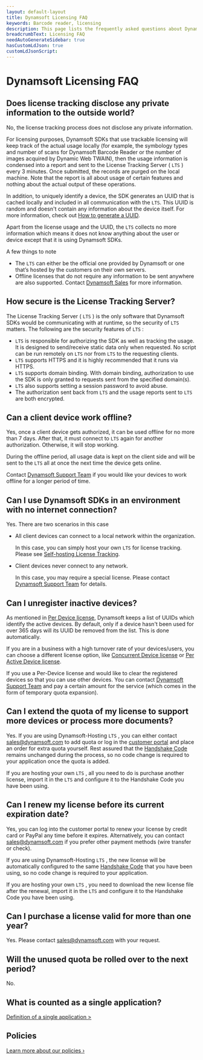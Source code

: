 ```yaml
---
layout: default-layout
title: Dynamsoft Licensing FAQ
keywords: Barcode reader, licensing
description: This page lists the frequently asked questions about Dynamsoft's License Tracking Server.
breadcrumbText: Licensing FAQ
needAutoGenerateSidebar: true
hasCustomLdJson: true
customLdJsonScript: 
---
```

<script type="application/ld+json">
{
  "@context": "https://schema.org",
  "@type": "FAQPage",
  "mainEntity": [{
    "@type": "Question",
    "name": "Does license tracking disclose any private information to the outside world?",
    "acceptedAnswer": {
      "@type": "Answer",
      "text": "No, the license tracking process does not disclose any private information. For licensing purposes, Dynamsoft SDKs that use trackable licensing will keep track of the actual usage locally (for example, the symbology types and number of scans for Dynamsoft Barcode Reader), then the usage information is condensed into a report and sent to the License Tracking Server ( LTS ) every 3 minutes. Once submitted, the records are purged on the local machine. Note that the report is all about usage of certain features and nothing about the actual output of these operations."
    }
  },{
    "@type": "Question",
    "name": "How secure is the License Tracking Server?",
    "acceptedAnswer": {
      "@type": "Answer",
      "text": "The License Tracking Server ( LTS ) is the only software that Dynamsoft SDKs would be communicating with at runtime, so the security of LTS matters."
    }
  },{
    "@type": "Question",
    "name": "Can a client device work offline?",
    "acceptedAnswer": {
      "@type": "Answer",
      "text": "Yes, once a client device gets authorized, it can be used offline for no more than 7 days. After that, it must connect to LTS again for another authorization. Otherwise, it will stop working.
During the offline period, all usage data is kept on the client side and will be sent to the LTS all at once the next time the device gets online."
    }
  },{
    "@type": "Question",
    "name": "Can I use Dynamsoft SDKs in an environment with no internet connection?",
    "acceptedAnswer": {
      "@type": "Answer",
      "text": "Yes. There are two scenarios in this case.
All client devices can connect to a local network within the organization. In this case, you can simply host your own LTS for license tracking. Please see Self-hosting License Tracking.
Client devices never connect to any network. In this case, you may require a special license. Please contact Dynamsoft Support Team for details."
    }
  },{
    "@type": "Question",
    "name": "Can I unregister inactive devices?",
    "acceptedAnswer": {
      "@type": "Answer",
      "text": "As mentioned in Per Device license, Dynamsoft keeps a list of UUIDs which identify the active devices. By default, only if a device hasn’t been used for over 365 days will its UUID be removed from the list. This is done automatically."
    }
  },{
    "@type": "Question",
    "name": "Can I extend the quota of my license to support more devices or process more documents?",
    "acceptedAnswer": {
      "@type": "Answer",
      "text": "Yes. If you are using Dynamsoft-Hosting LTS, you can either contact sales@dynamsoft.com to add quota or log in the customer portal and place an order for extra quota yourself. Rest assured that the Handshake Code remains unchanged during the process, so no code change is required to your application once the quota is added.
If you are hosting your own LTS, all you need to do is purchase another license, import it in the LTS and configure it to the Handshake Code you have been using."
    }
  },{
    "@type": "Question",
    "name": "Can I renew my license before its current expiration date?",
    "acceptedAnswer": {
      "@type": "Answer",
      "text": "Yes, you can log into the customer portal to renew your license by credit card or PayPal any time before it expires. Alternatively, you can contact sales@dynamsoft.com if you prefer other payment methods (wire transfer or check)."
    }
  },{
    "@type": "Question",
    "name": "Can I purchase a license valid for more than one year?",
    "acceptedAnswer": {
      "@type": "Answer",
      "text": "Yes. Please contact sales@dynamsoft.com with your request."
    }
  },{
    "@type": "Question",
    "name": "Will the unused quota be rolled over to the next period?",
    "acceptedAnswer": {
      "@type": "Answer",
      "text": "No."
    }
  },{
    "@type": "Question",
    "name": "What is counted as a single application?",
    "acceptedAnswer": {
      "@type": "Answer",
      "text": "Definition of a single application >"
    }
  },{
    "@type": "Question",
    "name": "Policies",
    "acceptedAnswer": {
      "@type": "Answer",
      "text": "Learn more about our policies ›"
    }
  }]
}
</script>


# Dynamsoft Licensing FAQ

## Does license tracking disclose any private information to the outside world?

No, the license tracking process does not disclose any private information.

For licensing purposes, Dynamsoft SDKs that use trackable licensing will keep track of the actual usage locally (for example, the symbology types and number of scans for Dynamsoft Barcode Reader or the number of images acquired by Dynamic Web TWAIN), then the usage information is condensed into a report and sent to the License Tracking Server ( `LTS` ) every 3 minutes. Once submitted, the records are purged on the local machine. Note that the report is all about usage of certain features and nothing about the actual output of these operations.

In addition, to uniquely identify a device, the SDK generates an UUID that is cached locally and included in all communication with the `LTS`. This UUID is random and doesn't contain any information about the device itself. For more information, check out [How to generate a UUID]({{site.about}}terms.html#generate-a-uuid).

Apart from the license usage and the UUID, the `LTS` collects no more information which means it does not know anything about the user or device except that it is using Dynamsoft SDKs.

A few things to note

* The `LTS` can either be the official one provided by Dynamsoft or one that’s hosted by the customers on their own servers.
* Offline licenses that do not require any information to be sent anywhere are also supported. Contact [Dynamsoft Sales](mailto:sales@dynamsoft.com) for more information.

## How secure is the License Tracking Server?

The License Tracking Server ( `LTS` ) is the only software that Dynamsoft SDKs would be communicating with at runtime, so the security of `LTS` matters. The following are the security features of `LTS` :

* `LTS` is responsible for authorizing the SDK as well as tracking the usage. It is designed to send/receive static data only when requested. No script can be run remotely on `LTS` nor from `LTS` to the requesting clients.
* `LTS` supports HTTPS and it is highly recommended that it runs via HTTPS.
* `LTS` supports domain binding. With domain binding, authorization to use the SDK is only granted to requests sent from the specified domain(s).
* `LTS` also supports setting a session password to avoid abuse.
* The authorization sent back from `LTS` and the usage reports sent to `LTS` are both encrypted.

## Can a client device work offline?

Yes, once a client device gets authorized, it can be used offline for no more than 7 days. After that, it must connect to `LTS` again for another authorization. Otherwise, it will stop working.

During the offline period, all usage data is kept on the client side and will be sent to the `LTS` all at once the next time the device gets online.

Contact [Dynamsoft Support Team](mailto:support@dynamsoft.com) if you would like your devices to work offline for a longer period of time.

## Can I use Dynamsoft SDKs in an environment with no internet connection?

Yes. There are two scenarios in this case

* All client devices can connect to a local network within the organization.

  In this case, you can simply host your own `LTS` for license tracking. Please see [Self-hosting License Tracking]({{site.selfhosting}}index.html).

* Client devices never connect to any network.

  In this case, you may require a special license. Please contact [Dynamsoft Support Team](mailto:support@dynamsoft.com) for details.

## Can I unregister inactive devices?

As mentioned in [Per Device license]({{site.about}}licensetypes.html#per-device), Dynamsoft keeps a list of UUIDs which identify the active devices. By default, only if a device hasn't been used for over 365 days will its UUID be removed from the list. This is done automatically.

If you are in a business with a high turnover rate of your devices/users, you can choose a different license option, like [Concurrent Device license]({{site.about}}licensetypes.html#cucurrent-device) or [Per Active Device license]({{site.about}}licensetypes.html#per-active-device).

If you use a Per-Device license and would like to clear the registered devices so that you can use other devices. You can contact [Dynamsoft Support Team](mailto:support@dynamsoft.com) and pay a certain amount for the service (which comes in the form of temporary quota expansion).

## Can I extend the quota of my license to support more devices or process more documents?

Yes. If you are using Dynamsoft-Hosting `LTS` , you can either contact [sales@dynamsoft.com](mailto:sales@dynamsoft.com) to add quota or log in the [customer portal](https://www.dynamsoft.com/customer/order/list) and place an order for extra quota yourself. Rest assured that the [Handshake Code]({{site.about}}terms.html#handshake-code) remains unchanged during the process, so no code change is required to your application once the quota is added.

If you are hosting your own `LTS` , all you need to do is purchase another license, import it in the `LTS` and configure it to the Handshake Code you have been using.

## Can I renew my license before its current expiration date?

Yes, you can log into the customer portal to renew your license by credit card or PayPal any time before it expires. Alternatively, you can contact [sales@dynamsoft.com](mailto:sales@dynamsoft.com) if you prefer other payment methods (wire transfer or check).

If you are using Dynamsoft-Hosting `LTS` , the new license will be automatically configured to the same [Handshake Code]({{site.about}}terms.html#handshake-code) that you have been using, so no code change is required to your application.

If you are hosting your own `LTS` , you need to download the new license file after the renewal, import it in the `LTS` and configure it to the Handshake Code you have been using.

## Can I purchase a license valid for more than one year?

Yes. Please contact [sales@dynamsoft.com](mailto:sales@dynamsoft.com) with your request.

## Will the unused quota be rolled over to the next period?

No.

## What is counted as a single application?

[Definition of a single application >](https://www.dynamsoft.com/Products/single-application.aspx)

## Policies

[Learn more about our policies ›](https://www.dynamsoft.com/Products/policies.aspx)
